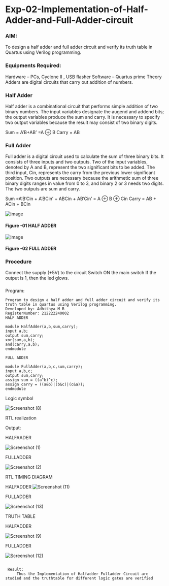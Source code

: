 # Exp-02-Implementation-of-Half-Adder-and-Full-Adder-circuit
### AIM:
To design a half adder and full adder circuit and verify its truth table in Quartus using Verilog programming.

### Equipments Required:
Hardware – PCs, Cyclone II , USB flasher
Software – Quartus prime
Theory
Adders are digital circuits that carry out addition of numbers.

### Half Adder
Half adder is a combinational circuit that performs simple addition of two binary numbers. The input variables designate the augend and addend bits; the output variables produce the sum and carry. It is necessary to specify two output variables because the result may consist of two binary digits.

Sum = A’B+AB’ =A ⊕ B Carry = AB

### Full Adder
Full adder is a digital circuit used to calculate the sum of three binary bits. It consists of three inputs and two outputs. Two of the input variables, denoted by A and B, represent the two significant bits to be added. The third input, Cin, represents the carry from the previous lower significant position. Two outputs are necessary because the arithmetic sum of three binary digits ranges in value from 0 to 3, and binary 2 or 3 needs two digits. The two outputs are sum and carry.

Sum =A’B’Cin + A’BCin’ + ABCin + AB’Cin’ = A ⊕ B ⊕ Cin Carry = AB + ACin + BCin

 ![image](https://user-images.githubusercontent.com/36288975/163552156-a13e5a56-c638-4110-97d9-8896907c8d25.png)

#### Figure -01 HALF ADDER 


![image](https://user-images.githubusercontent.com/36288975/163552057-b3547877-6d07-45b4-b7e0-bcfebfad9e1d.png)

#### Figure -02 FULL ADDER 

### Procedure

Connect the supply (+5V) to the circuit
Switch ON the main switch
If the output is 1, then the led glows.
### 
Program:

``` 
Program to design a half adder and full adder circuit and verify its truth table in quartus using Verilog programming.
Developed by: Adhithya M R
RegisterNumber: 212222240002
HALF ADDER  

module HalfAdder(a,b,sum,carry);
input a,b;
output sum,carry;
xor(sum,a,b);
and(carry,a,b);
endmodule  

FULL ADDER  

module FullAdder(a,b,c,sum,carry);
input a,b,c;
output sum,carry;
assign sum = ((a^b)^c);
assign carry = ((a&b)|(b&c)|(c&a));
endmodule 
```

Logic symbol


![Screenshot (8)](https://user-images.githubusercontent.com/121557017/211144326-1577e59c-846f-4c49-8ca5-c8ef6e6fe8e6.png)


RTL realization

 Output:
 
 HALFAADER
  
 ![Screenshot (1)](https://user-images.githubusercontent.com/121557017/211144407-20f20114-731f-4bf7-941f-d9c71c1938c2.png)


FULLADDER

![Screenshot (2)](https://user-images.githubusercontent.com/121557017/211144284-aaa660c1-6d8f-41db-b6e1-ee6f4af68420.png)

 
 RTL
 TIMING DIAGRAM

HALFADDER
![Screenshot (11)](https://user-images.githubusercontent.com/121557017/211144550-2a30a7d3-ec8f-43bd-bcfe-033d28603e56.png)

FULLADDER

![Screenshot (13)](https://user-images.githubusercontent.com/121557017/211144645-274f8455-3fad-4f94-bd23-a480404e71da.png)

TRUTH TABLE 

HALFADDER

![Screenshot (9)](https://user-images.githubusercontent.com/121557017/211144749-1be6a19e-cce0-4a0a-ba9d-8a9002825425.png)


FULLADDER

![Screenshot (12)](https://user-images.githubusercontent.com/121557017/211144794-f2431619-1b89-4e89-bf9f-83a53f9e9704.png)

```

 Result:
     Thus the Implementation of Halfadder Fulladder Circuit are studied and the truthtable for different logic gates are verified
